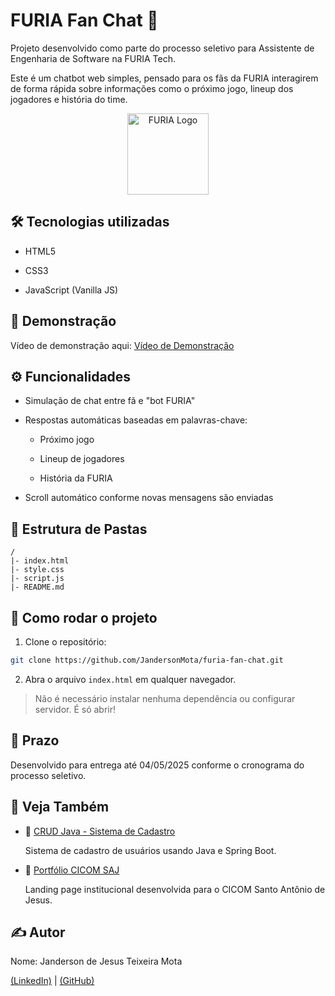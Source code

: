 # FURIA Fan Chat 💬
Projeto desenvolvido como parte do processo seletivo para Assistente de Engenharia de Software na FURIA Tech.

Este é um chatbot web simples, pensado para os fãs da FURIA interagirem de forma rápida sobre informações como o próximo jogo, lineup dos jogadores e história do time.

<div align="center">
  <img src="https://upload.wikimedia.org/wikipedia/en/thumb/a/ad/FURIA_Esports_logo.svg/800px-FURIA_Esports_logo.svg.png" alt="FURIA Logo" width="130px">
</div>

## 🛠️ Tecnologias utilizadas
- HTML5

- CSS3

- JavaScript (Vanilla JS)

## 📸 Demonstração
<!-- Adicionar um gif ou print -->

Vídeo de demonstração aqui: [Vídeo de Demonstração]()

## ⚙️ Funcionalidades
- Simulação de chat entre fã e "bot FURIA"

- Respostas automáticas baseadas em palavras-chave:

  - Próximo jogo

  - Lineup de jogadores

  - História da FURIA

- Scroll automático conforme novas mensagens são enviadas

## 📂 Estrutura de Pastas
``` pgsql
/
|- index.html
|- style.css
|- script.js
|- README.md
```

## 🚀 Como rodar o projeto
1. Clone o repositório:

```bash
git clone https://github.com/JandersonMota/furia-fan-chat.git
```

2. Abra o arquivo `index.html` em qualquer navegador.

> Não é necessário instalar nenhuma dependência ou configurar servidor. É só abrir!

## 📅 Prazo
Desenvolvido para entrega até 04/05/2025 conforme o cronograma do processo seletivo.

## 🔗 Veja Também

- 📂 [CRUD Java - Sistema de Cadastro](https://github.com/JandersonMota/crud-java)

  Sistema de cadastro de usuários usando Java e Spring Boot.
  
- 📂 [Portfólio CICOM SAJ](https://github.com/JandersonMota/portfolio-cicom-saj)

  Landing page institucional desenvolvida para o CICOM Santo Antônio de Jesus.

## ✍️ Autor
Nome: Janderson de Jesus Teixeira Mota

[(LinkedIn)](https://www.linkedin.com/in/janderson-mota-5415b69a/) | [(GitHub)](https://github.com/JandersonMota/)

